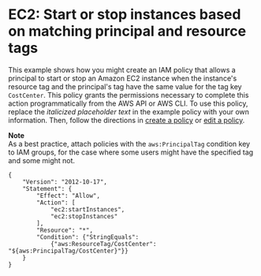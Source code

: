 # EC2: Start or stop instances based on matching principal and resource tags<a name="reference_policies_examples_ec2-start-stop-match-tags"></a>

This example shows how you might create an IAM policy that allows a principal to start or stop an Amazon EC2 instance when the instance's resource tag and the principal's tag have the same value for the tag key `CostCenter`\. This policy grants the permissions necessary to complete this action programmatically from the AWS API or AWS CLI\. To use this policy, replace the *italicized placeholder text* in the example policy with your own information\. Then, follow the directions in [create a policy](access_policies_create.md) or [edit a policy](access_policies_manage-edit.md)\. 

**Note**  
As a best practice, attach policies with the `aws:PrincipalTag` condition key to IAM groups, for the case where some users might have the specified tag and some might not\. 

```
{
    "Version": "2012-10-17",
    "Statement": {
        "Effect": "Allow",
        "Action": [
            "ec2:startInstances",
            "ec2:stopInstances"
        ],
        "Resource": "*",
        "Condition": {"StringEquals": 
            {"aws:ResourceTag/CostCenter": "${aws:PrincipalTag/CostCenter}"}}
    }
}
```